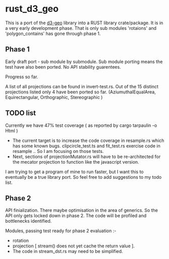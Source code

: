 # rust_d3_geo

This is a port of the [d3-geo](https://github.com/d3/d3-geo) library into a RUST library crate/package. It is in a very early development phase. That is only sub modules 'rotaions' and 'polygon_contains' has gone through phase 1.

## Phase 1

Early draft port -  sub module by submodule. Sub module porting means the test have also been ported.
No API stability guarentees.

Progress so far.

A list of all projections can be found in invert-test.rs. Out of the 15 distinct projections listed only 4 have been ported so far.
(AziumuthalEqualArea, Equirectangular, Orthographic, Stereographic )

## TODO list

Currently we have 47% test coverage ( as reported by cargo tarpaulin -o Html )
* The current target is to increase the code coverage in resample.rs which has some known bugs.
  clipcircle_test.ts and fit_test.rs exercise code in resample .. So I am focusing on those tests.
* Next,  sections of projectionMutator.rs will have to be re-architected for the mecator projection to function like the javascript version.

I am trying to get a program of mine to run faster, but I want this to eventually be a true library port. So feel free to add suggestions to my todo list.

## Phase 2

API finialization. There maybe optimisation in the area of generics. So the API only gets locked down in phase 2.
 The code will be profiled and bottlenecks identified.

Modules, passing test ready for phase 2 evaluation :-

* rotation
* projection [ stream() does not yet cache the return value ].
* The code in stream_dst.rs may need to be simplified.
